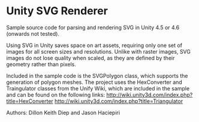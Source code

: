 # Unity SVG Renderer
Sample source code for parsing and rendering SVG in Unity 4.5 or 4.6 (onwards not tested).

Using SVG in Unity saves space on art assets, requiring only one set of images for all screen sizes and resolutions. Unlike with raster images, SVG images do not lose quality when scaled, as they are defined by their geometry rather than pixels.

Included in the sample code is the SVGPolygon class, which supports the generation of polygon meshes.
The project uses the HexConverter and Traingulator classes from the Unify Wiki, which are included in the sample and can be found on the following links: 
http://wiki.unity3d.com/index.php?title=HexConverter
http://wiki.unity3d.com/index.php?title=Triangulator 

Authors:
Dillon Keith Diep and Jason Haciepiri

